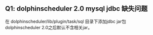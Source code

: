 ## Q1: dolphinscheduler 2.0  mysql jdbc 缺失问题

在 dolphinscheduler/lib/plugin/task/sql 目录下添加jdbc jar包  dolphinscheduler 2.0之后默认不含相关jar。
